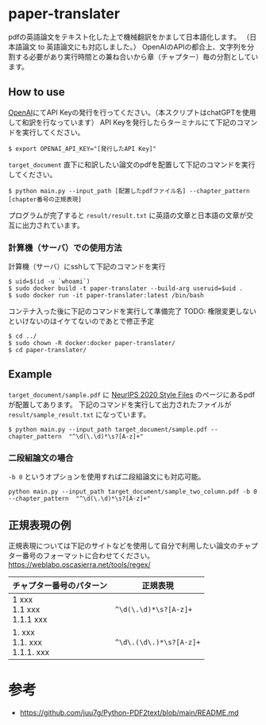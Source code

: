 # paper-translater
pdfの英語論文をテキスト化した上で機械翻訳をかまして日本語化します。
（日本語論文 to 英語論文にも対応しました。）
OpenAIのAPIの都合上、文字列を分割する必要があり実行時間との兼ね合いから章（チャプター）毎の分割としています。

## How to use
[OpenAI](https://platform.openai.com/)にてAPI Keyの発行を行ってください。（本スクリプトはchatGPTを使用して和訳を行なっています）
API Keyを発行したらターミナルにて下記のコマンドを実行してください。
```
$ export OPENAI_API_KEY="[発行したAPI Key]"
```
`target_document` 直下に和訳したい論文のpdfを配置して下記のコマンドを実行してください。
```
$ python main.py --input_path [配置したpdfファイル名] --chapter_pattern [chapter番号の正規表現]
```
プログラムが完了すると `result/result.txt` に英語の文章と日本語の文章が交互に出力されています。

### 計算機（サーバ）での使用方法
計算機（サーバ）にsshして下記のコマンドを実行
```
$ uid=$(id -u `whoami`)
$ sudo docker build -t paper-translater --build-arg useruid=$uid .
$ sudo docker run -it paper-translater:latest /bin/bash
```
コンテナ入った後に下記のコマンドを実行して準備完了
TODO: 権限変更しないといけないのはイケてないのであとで修正予定
```
$ cd ../
$ sudo chown -R docker:docker paper-translater/
$ cd paper-translater/
```

## Example
`target_document/sample.pdf` に [NeurIPS 2020 Style Files](https://nips.cc/Conferences/2020/PaperInformation/StyleFiles) のページにあるpdfが配置してあります。
下記のコマンドを実行して出力されたファイルが `result/sample_result.txt` になっています。
```
$ python main.py --input_path target_document/sample.pdf --chapter_pattern  "^\d(\.\d)*\s?[A-z]+"
```

### 二段組論文の場合
`-b 0` というオプションを使用すれば二段組論文にも対応可能。
```
python main.py --input_path target_document/sample_two_column.pdf -b 0 --chapter_pattern  "^\d(\.\d)*\s?[A-z]+"
```

## 正規表現の例
正規表現については下記のサイトなどを使用して自分で利用したい論文のチャプター番号のフォーマットに合わせてください。
https://weblabo.oscasierra.net/tools/regex/

| チャプター番号のパターン | 正規表現 |
| --- | --- |
| 1 xxx <br> 1.1 xxx <br> 1.1.1 xxx | `^\d(\.\d)*\s?[A-z]+` |
| 1. xxx <br> 1.1. xxx <br> 1.1.1. xxx | `^\d\.(\d\.)*\s?[A-z]+` |

# 参考
- https://github.com/juu7g/Python-PDF2text/blob/main/README.md
